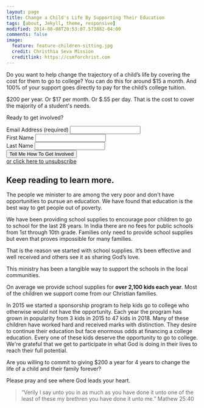 ```yaml
---
layout: page
title: Change a Child's Life By Supporting Their Education
tags: [about, Jekyll, theme, responsive]
modified: 2014-08-08T20:53:07.573882-04:00
comments: false
image:
  feature: feature-children-sitting.jpg
  credit: Christhia Seva Mission
  creditlink: https://csmforchrist.com
---
```


Do you want to help change the trajectory of a child’s life by covering the cost for them to go to college? You can do this for around $15 a month. And 100% of your support goes directly to pay for the child’s college tuition.

$200 per year. Or $17 per month. Or $.55 per day. That is the cost to cover the majority of a student's needs.

Ready to get involved?

<!-- Begin MailChimp Signup Form -->
<div id="mc_embed_signup">
  <form action="https://api.joule.run/jmathai/csm-emailer" method="post" id="mc-embedded-subscribe-form" name="mc-embedded-subscribe-form" class="validate csm js" novalidate>
    <div id="mc_embed_signup_scroll">
      <div class="mc-field-group">
        <label for="mce-EMAIL">Email Address  <span class="asterisk">(required)</span>
      </label>
        <input type="email" value="" name="EMAIL" class="required email" id="mce-EMAIL">
      </div>
      <div class="mc-field-group">
        <label for="mce-FNAME">First Name </label>
        <input type="text" value="" name="FNAME" class="" id="mce-FNAME">
      </div>
      <div class="mc-field-group">
        <label for="mce-LNAME">Last Name </label>
        <input type="text" value="" name="LNAME" class="" id="mce-LNAME">
      </div>
      <div id="mce-responses" class="clear">
        <div class="response" id="mce-error-response" style="display:none">There was a problem subscribing you.</div>
        <div class="response" id="mce-success-response" style="display:none">You were successfully subscribed.</div>
      </div><!-- real people should not fill this in and expect good things - do not remove this or risk form bot signups-->
      <div style="position: absolute; left: -5000px;" aria-hidden="true"><input type="text" name="b_b7f97cc13a7dd413cb4b9f750_301d4c7116" tabindex="-1" value=""></div>
      <div class="clear"><button type="submit" name="subscribe" id="mc-embedded-subscribe" class="button">Tell Me How To Get Involved</button></div>
      <div>
        <a href="https://csmforchrist.us16.list-manage.com/unsubscribe?u=b7f97cc13a7dd413cb4b9f750&amp;id=301d4c7116" class="asterisk ">or click here to unsubscribe</a>
      </div>
    </div>
    <div style="display:none;"><input type="checkbox" value="1" name="group[4649][1]" id="mce-group[4649]-4649-0" checked="checked"></div>
  </form>
</div>

<h2>Keep reading to learn more.</h2>

The people we minister to are among the very poor and don't have opportunities to pursue an education. We have found that education is the best way to get people out of poverty.
 
We have been providing school supplies to encourage poor children to go to school for the last 28 years. In India there are no fees for public schools from 1st through 10th grade. Families only need to provide school supplies but even that proves impossible for many families.

That is the reason we started with school supplies. It’s been effective and well received and others see it as sharing God’s love.

This ministry has been a tangible way to support the schools in the local communities.

On average we provide school supplies for <strong>over 2,100 kids each year</strong>. Most of the children we support come from our Christian families.

In 2015 we started a sponsorship program to help kids go to college who otherwise would not have the opportunity. Each year the program has grown in popularity from 3 kids in 2015 to 47 kids in 2018. Many of these children have worked hard and received marks with distinction. They desire to continue their education but face enormous odds at financing a college education. Every one of these kids deserve the opportunity to go to college. We're grateful that we get to participate in what God is doing in their lives to reach their full potential.

Are you willing to commit to giving $200 a year for 4 years to change the life of a child and their family forever?

Please pray and see where God leads your heart.

<blockquote><p>“Verily I say unto you in as much as you have done it unto one of the least of these my brethren you have done it unto me.” Mathew 25:40</p></blockquote>
